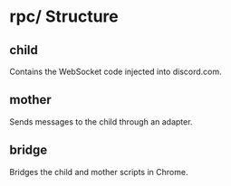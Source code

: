 # rpc/ Structure

## child

Contains the WebSocket code injected into discord.com.

## mother

Sends messages to the child through an adapter.

## bridge

Bridges the child and mother scripts in Chrome.